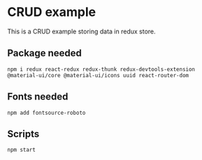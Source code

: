 # CRUD example

This is a CRUD example storing data in redux store.

## Package needed

`npm i redux react-redux redux-thunk redux-devtools-extension @material-ui/core @material-ui/icons uuid react-router-dom`

## Fonts needed

`npm add fontsource-roboto`

## Scripts

`npm start`